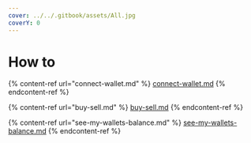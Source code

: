 ```yaml
---
cover: ../../.gitbook/assets/All.jpg
coverY: 0
---
```


# How to

{% content-ref url="connect-wallet.md" %}
[connect-wallet.md](connect-wallet.md)
{% endcontent-ref %}

{% content-ref url="buy-sell.md" %}
[buy-sell.md](buy-sell.md)
{% endcontent-ref %}

{% content-ref url="see-my-wallets-balance.md" %}
[see-my-wallets-balance.md](see-my-wallets-balance.md)
{% endcontent-ref %}
